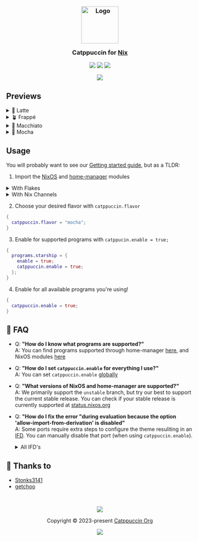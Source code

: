 <h3 align="center">
	<img src="https://raw.githubusercontent.com/catppuccin/catppuccin/main/assets/logos/exports/1544x1544_circle.png" width="100" alt="Logo"/><br/>
	<img src="https://raw.githubusercontent.com/catppuccin/catppuccin/main/assets/misc/transparent.png" height="30" width="0px"/>
	Catppuccin for <a href="https://nixos.org">Nix</a>
	<img src="https://raw.githubusercontent.com/catppuccin/catppuccin/main/assets/misc/transparent.png" height="30" width="0px"/>
</h3>

<p align="center">
	<a href="https://github.com/catppuccin/nix/stargazers"><img src="https://img.shields.io/github/stars/catppuccin/nix?colorA=363a4f&colorB=b7bdf8&style=for-the-badge"></a>
	<a href="https://github.com/catppuccin/nix/issues"><img src="https://img.shields.io/github/issues/catppuccin/nix?colorA=363a4f&colorB=f5a97f&style=for-the-badge"></a>
	<a href="https://github.com/catppuccin/nix/contributors"><img src="https://img.shields.io/github/contributors/catppuccin/nix?colorA=363a4f&colorB=a6da95&style=for-the-badge"></a>
</p>

<p align="center">
	<img src="assets/previews/preview.webp"/>
</p>

## Previews

<details>
  <summary>🌻 Latte</summary>
  <img src="assets/previews/latte.webp"/>
</details>
<details>
  <summary>🪴 Frappé</summary>
  <img src="assets/previews/frappe.webp"/>
</details>
<details>
  <summary>🌺 Macchiato</summary>
  <img src="assets/previews/macchiato.webp"/>
</details>
<details>
  <summary>🌿 Mocha</summary>
  <img src="assets/previews/mocha.webp"/>
</details>

## Usage

You will probably want to see our [Getting started guide](http://nix.catppuccin.com/getting-started/index.html), but as a TLDR:

1. Import the [NixOS](https://nixos.org) and [home-manager](https://github.com/nix-community/home-manager) modules

<details>
<summary>With Flakes</summary>

```nix
{
  inputs = {
    nixpkgs.url = "nixpkgs/nixos-unstable";
    catppuccin.url = "github:catppuccin/nix";
    home-manager = {
      url = "github:nix-community/home-manager";
      inputs.nixpkgs.follows = "nixpkgs";
    };
  };

  outputs = { nixpkgs, catppuccin, home-manager }: {
    # for nixos module home-manager installations
    nixosConfigurations.pepperjacksComputer = pkgs.lib.nixosSystem {
      system = "x86_64-linux";
      modules = [
        catppuccin.nixosModules.catppuccin
        # if you use home-manager
        home-manager.nixosModules.home-manager

        {
          # if you use home-manager
          home-manager.users.pepperjack = {
            imports = [
              ./home.nix
              catppuccin.homeManagerModules.catppuccin
            ];
          };
        }
      ];
    };

    # for standalone home-manager installations
    homeConfigurations.pepperjack = home-manager.lib.homeManagerConfiguration {
      pkgs = nixpkgs.legacyPackages.x86_64-linux;
      modules = [
        ./home.nix
        catppuccin.homeManagerModules.catppuccin
      ];
    };
  };
}
```

</details>

<details>
<summary>With Nix Channels</summary>

```bash
sudo nix-channel --add https://github.com/nix-community/home-manager/archive/master.tar.gz home-manager
sudo nix-channel --add https://github.com/catppuccin/nix/archive/main.tar.gz catppuccin
sudo nix-channel --update
```

For [NixOS module installations](https://nix-community.github.io/home-manager/index.html#sec-install-nixos-module):

```nix
{
  imports = [
    <catppuccin/modules/nixos>
    # if you use home-manager
    <home-manager/nixos>
  ];

  # if you use home-manager
  home-manager.users.pepperjack = {
    imports = [
      <catppuccin/modules/home-manager>
    ];
  };
}

```

For [standalone installations](https://nix-community.github.io/home-manager/index.html#sec-install-standalone)

```nix
{
  imports = [
    <catppuccin/modules/home-manager>
  ];

  home.username = "pepperjack";
  programs.home-manager.enable = true;
}
```

</details>

2. Choose your desired flavor with `catppuccin.flavor`

```nix
{
  catppuccin.flavor = "mocha";
}
```

3. Enable for supported programs with `catppucin.enable = true;`

```nix
{
  programs.starship = {
    enable = true;
    catppuccin.enable = true;
  };
}
```

4. Enable for all available programs you're using!

```nix
{
  catppuccin.enable = true;
}
```

## 🙋 FAQ

- Q: **"How do I know what programs are supported?"**\
  A: You can find programs supported through home-manager [here](https://nix.catppuccin.com/options/home-manager-options.html),
  and NixOS modules [here](https://nix.catppuccin.com/options/nixos-options.html)

- Q: **"How do I set `catppuccin.enable` for everything I use?"**\
  A: You can set `catppuccin.enable` [globally](options/nixos-options.md#catppuccinenable)

- Q: **"What versions of NixOS and home-manager are supported?"**\
  A: We primarily support the `unstable` branch, but try our best to support the current stable release.
  You can check if your stable release is currently supported at [status.nixos.org](https://status.nixos.org/)

- Q: **"How do I fix the error "during evaluation because the option 'allow-import-from-derivation' is disabled"**\
  A: Some ports require extra steps to configure the theme resuliting in an [IFD](https://wiki.nixos.org/wiki/Import_From_Derivation).
  You can manually disable that port (when using `catppuccin.enable`).
  <details>
  <summary>All IFD's</summary>
    
  ```nix
  services = {
    dunst.catppuccin.enable = false;
    mako.catppuccin.enable = false;
  };
  programs = {
    cava.catppuccin.enable = false;
    foot.catppuccin.enable = false;
    gh-dash.catppuccin.enable = false;
    imv.catppuccin.enable = false;
    kitty.catppuccin.enable = false; # IFD is inside HM
    lazygit.catppuccin.enable = false;
    mpv.catppuccin.enable = false;
    swaylock.catppuccin.enable = false;
    tofi.catppuccin.enable = false;
    zathura.catppuccin.enable = false;
  };
  ```
  </details>
 

## 💝 Thanks to

- [Stonks3141](https://github.com/Stonks3141)
- [getchoo](https://github.com/getchoo)

&nbsp;

<p align="center">
	<img src="https://raw.githubusercontent.com/catppuccin/catppuccin/main/assets/footers/gray0_ctp_on_line.svg?sanitize=true" />
</p>

<p align="center">
	Copyright &copy; 2023-present <a href="https://github.com/catppuccin" target="_blank">Catppuccin Org</a>
</p>

<p align="center">
	<a href="https://github.com/catppuccin/catppuccin/blob/main/LICENSE"><img src="https://img.shields.io/static/v1.svg?style=for-the-badge&label=License&message=MIT&logoColor=d9e0ee&colorA=363a4f&colorB=b7bdf8"/></a>
</p>
